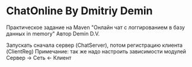 # ChatOnline By Dmitriy Demin
Практическое задание на Maven "Онлайн чат с логгированием в базу данных in memory" Автор Demin D.V.

Запускать сначала сервер (ChatServer), потом регистрацию клиента (ClientReg)
Примечание: так же надо настроить зависимости модулей Сервер -> Сеть <- Клиент
